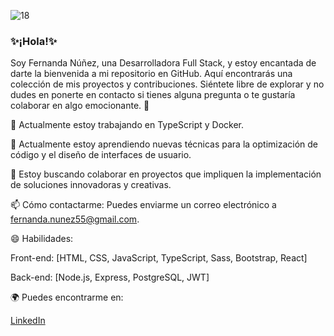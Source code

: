 ![18](https://github.com/Fernanda553/fernanda553/assets/121075297/bb0a30c0-5486-4243-86cc-b1f751511d44)
 ### ✨¡Hola!✨

Soy Fernanda Núñez, una Desarrolladora Full Stack, y estoy encantada de darte la bienvenida a mi repositorio en GitHub. Aquí encontrarás una colección de mis proyectos y contribuciones. Siéntete libre de explorar y no dudes en ponerte en contacto si tienes alguna pregunta o te gustaría colaborar en algo emocionante.  🚀

🔭 Actualmente estoy trabajando en TypeScript y Docker.

🌱 Actualmente estoy aprendiendo nuevas técnicas para la optimización de código y el diseño de interfaces de usuario.

👯 Estoy buscando colaborar en proyectos que impliquen la implementación de soluciones innovadoras y creativas.

📫 Cómo contactarme: Puedes enviarme un correo electrónico a fernanda.nunez55@gmail.com.

😄 Habilidades:

Front-end: [HTML, CSS, JavaScript, TypeScript, Sass, Bootstrap, React]

Back-end: [Node.js, Express, PostgreSQL, JWT]

🌍 Puedes encontrarme en:

 [LinkedIn](https://www.linkedin.com/in/fernandanunezespinoza/)

